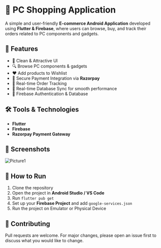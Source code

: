 # 🛒 PC Shopping Application

A simple and user-friendly **E-commerce Android Application** developed using **Flutter & Firebase**, where users can browse, buy, and track their orders related to PC components and gadgets.

## 🚀 Features

- 📱 Clean & Attractive UI
- 🔍 Browse PC components & gadgets
- ❤️ Add products to Wishlist
- 🛒 Secure Payment Integration via **Razorpay**
- 🚚 Real-time Order Tracking
- 🔄 Real-time Database Sync for smooth performance
- 📂 Firebase Authentication & Database

## 🛠️ Tools & Technologies

- **Flutter**
- **Firebase**
- **Razorpay Payment Gateway**

## 📸 Screenshots
![Picture1](https://github.com/user-attachments/assets/d78d83f8-188b-435a-aca1-89e8d2bb5f17)


## 📌 How to Run

1. Clone the repository
2. Open the project in **Android Studio / VS Code**
3. Run `flutter pub get`
4. Set up your **Firebase Project** and add `google-services.json`
5. Run the project on Emulator or Physical Device

## 🤝 Contributing

Pull requests are welcome. For major changes, please open an issue first to discuss what you would like to change.


